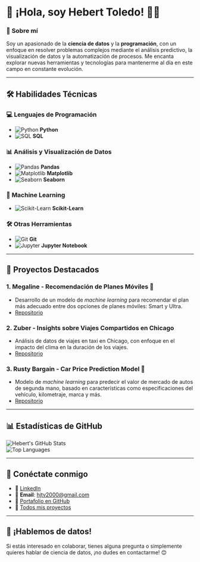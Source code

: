 # 👋 ¡Hola, soy **Hebert Toledo**! 👨‍💻

### 🌟 **Sobre mí**
Soy un apasionado de la **ciencia de datos** y la **programación**, con un enfoque en resolver problemas complejos mediante el análisis predictivo, la visualización de datos y la automatización de procesos. Me encanta explorar nuevas herramientas y tecnologías para mantenerme al día en este campo en constante evolución.

---

## 🛠️ **Habilidades Técnicas**

### 💻 **Lenguajes de Programación**
- ![Python](https://img.icons8.com/color/48/000000/python.png) **Python**
- ![SQL](https://img.icons8.com/color/48/000000/sql.png) **SQL**

### 📊 **Análisis y Visualización de Datos**
- ![Pandas](https://img.icons8.com/color/48/000000/pandas.png) **Pandas**
- ![Matplotlib](https://img.icons8.com/color/48/000000/matplotlib.png) **Matplotlib**
- ![Seaborn](https://img.icons8.com/color/48/000000/seaborn.png) **Seaborn**

### 🤖 **Machine Learning**
- ![Scikit-Learn](https://img.icons8.com/color/48/000000/scikit-learn.png) **Scikit-Learn**

### 🛠️ **Otras Herramientas**
- ![Git](https://img.icons8.com/color/48/000000/git.png) **Git**
- ![Jupyter](https://img.icons8.com/color/48/000000/jupyter.png) **Jupyter Notebook**

---

## 🚀 **Proyectos Destacados**

### 1. **Megaline - Recomendación de Planes Móviles** 📡  
- Desarrollo de un modelo de *machine learning* para recomendar el plan más adecuado entre dos opciones de planes móviles: Smart y Ultra.  
- [Repositorio](https://github.com/HebertL-dev/Megaline_Recomendacion-de-Planes-Moviles)  


### 2. **Zuber - Insights sobre Viajes Compartidos en Chicago**  
- Análisis de datos de viajes en taxi en Chicago, con enfoque en el impacto del clima en la duración de los viajes.  
- [Repositorio](https://github.com/HebertL-dev/Zuber_Insights)


### 3. **Rusty Bargain - Car Price Prediction Model** 🚗  
- Modelo de *machine learning* para predecir el valor de mercado de autos de segunda mano, basado en características como especificaciones del vehículo, kilometraje, marca y más.  
- [Repositorio](https://github.com/HebertL-dev/RustyBargain)  


---

## 📊 **Estadísticas de GitHub**

![Hebert's GitHub Stats](https://github-readme-stats.vercel.app/api?username=HebertL-dev&show_icons=true&theme=default)  
![Top Languages](https://github-readme-stats.vercel.app/api/top-langs/?username=HebertL-dev&layout=compact&theme=default)

---

## 🔗 **Conéctate conmigo**

- 💼 [LinkedIn](https://www.linkedin.com/in/hebert-ds/)
- 📧 **Email**: [hjtv2000@gmail.com](mailto:hjtv2000@gmail.com)
- 📂 [Portafolio en GitHub](https://github.com/HebertL-dev)
- 🚀 [Todos mis proyectos](https://github.com/HebertL-dev?tab=repositories)

---

## 🌟 **¡Hablemos de datos!**
Si estás interesado en colaborar, tienes alguna pregunta o simplemente quieres hablar de ciencia de datos, ¡no dudes en contactarme! 😊
